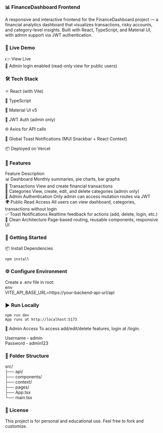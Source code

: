 ### 📊 FinanceDashboard Frontend
A responsive and interactive frontend for the FinanceDashboard project — a financial analytics dashboard that visualizes transactions, risky accounts, and category-level insights. Built with React, TypeScript, and Material UI, with admin support via JWT authentication.

### 🚀 Live Demo  
👉 View Live  
🔐 Admin login enabled (read-only view for public users)

### 🛠️ Tech Stack  
⚛️ React (with Vite)

🔡 TypeScript

🎨 Material UI v5

🔐 JWT Auth (admin only)

🌐 Axios for API calls

🔔 Global Toast Notifications (MUI Snackbar + React Context)

📦 Deployed on Vercel

### 📁 Features
Feature	Description  
📊 Dashboard	Monthly summaries, pie charts, bar graphs  
🧾 Transactions	View and create financial transactions  
📂 Categories	View, create, edit, and delete categories (admin only)  
🔐 Admin Authentication	Only admin can access mutation routes via JWT  
🌍 Public Read Access	All users can view dashboard, categories, transactions without login  
✅ Toast Notifications	Realtime feedback for actions (add, delete, login, etc.)  
🧠 Clean Architecture	Page-based routing, reusable components, responsive UI

### 🔧 Getting Started
📦 Install Dependencies  
```
npm install
```
### ⚙️ Configure Environment
Create a .env file in root:  
env  
VITE_API_BASE_URL=https://your-backend-api-url/api

### ▶️ Run Locally
```
npm run dev  
App runs at http://localhost:5173
```

🔐 Admin Access
To access add/edit/delete features, login at /login.

Username	- admin  
Password - 
admin123

### 📂 Folder Structure  
src/  
├── api/         
├── components/  
├── context/  
├── pages/  
├── App.tsx  
└── main.tsx

### 🧾 License
This project is for personal and educational use. Feel free to fork and customize.

